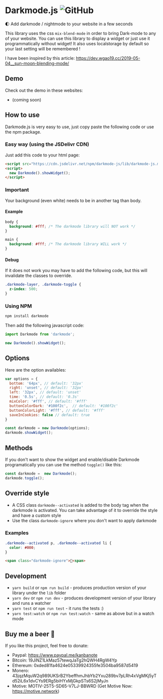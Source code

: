 # Darkmode.js ![GitHub](https://img.shields.io/github/license/mashape/apistatus.svg)

🌓 Add darkmode / nightmode to your website in a few seconds

This library uses the css `mix-blend-mode` in order to bring Dark-mode to any of your website.
You can use this library to display a widget or just use it programmatically without widget!
It also uses localstorage by default so your last setting will be remembered !

I have been inspired by this article: https://dev.wgao19.cc/2019-05-04__sun-moon-blending-mode/

## Demo
Check out the demo in these websites: 
- (coming soon)

## How to use
Darkmode.js is very easy to use, just copy paste the following code or use the npm package.

### Easy way (using the JSDelivr CDN)
Just add this code to your html page:
```html
<script src="https://cdn.jsdelivr.net/npm/darkmode-js/lib/darkmode-js.min.js"></script>
<script>
  new Darkmode().showWidget();
</script>
```

### Important
Your background (even white) needs to be in another tag than body.

#### Example
```css
body {
  background: #fff; /* The darkmode library will NOT work */
}

main {
  background: #fff; /* The darkmode library WILL work */
}
```

#### Debug
If it does not work you may have to add the following code, but this will invalidate the classes to override.
```css
.darkmode-layer, .darkmode-toggle {
  z-index: 500;
}
```

### Using NPM
```sh
npm install darkmode
```

Then add the following javascript code:
```javascript
import Darkmode from 'darkmode';

new Darkmode().showWidget();
```

## Options
Here are the option availables:
```javascript
var options = {
  bottom: '64px', // default: '32px'
  right: 'unset', // default: '32px'
  left: '32px', // default: 'unset'
  time: '0.5s', // default: '0.3s'
  mixColor: '#fff', // default: '#fff'
  buttonColorDark: '#100f2c',  // default: '#100f2c'
  buttonColorLight: '#fff', // default: '#fff'
  saveInCookies: false // default: true
}

const darkmode = new Darkmode(options);
darkmode.showWidget();
```

## Methods
If you don't want to show the widget and enable/disable Darkmode programatically you can use the method `toggle()` like this:
```javascript
const darkmode =  new Darkmode();
darkmode.toggle();
```


## Override style
* A CSS class `darkmode--activated` is added to the body tag when the darkmode is activated. You can take advantage of it to override the style and have a custom style
* Use the class `darkmode-ignore` where you don't want to apply darkmode

### Examples
```css
.darkmode--activated p, .darkmode--activated li {
  color: #000;
}
```
```html
<span class="darkmode-ignore">😬<span>
```

## Development
* `yarn build` or `npm run build` - produces production version of your library under the `lib` folder
* `yarn dev` or `npm run dev` - produces development version of your library and runs a watcher
* `yarn test` or `npm run test` - it runs the tests :)
* `yarn test:watch` or `npm run test:watch` - same as above but in a watch mode

## Buy me a beer 🍺
If you like this project, feel free to donate:
* Paypal: https://www.paypal.me/kanbanote
* Bitcoin: 19JiNZ1LkMaz57tewqJaTg2hQWH4RgW4Yp
* Ethereum: 0xded81fa4624e05339924355fe3504ba9587d5419
* Monero: 43jqzMquW2q989UKSrB2YbeffhmJhbYb2Yxu289bv7pLRh4xVgMKj5yTd52iL6x1dvCYs9ERg5biHYxMjGkpSTs6S2jMyJn
* Motive: MOTIV-25T5-SD65-V7LJ-BBWRD (Get Motive Now: https://motive.network)
